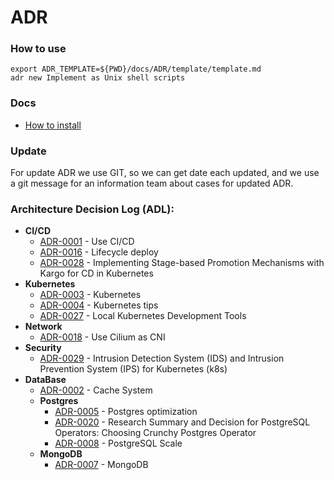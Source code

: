 # ADR

### How to use

```shell
export ADR_TEMPLATE=${PWD}/docs/ADR/template/template.md
adr new Implement as Unix shell scripts
```

### Docs

- [How to install](https://github.com/npryce/adr-tools/blob/master/INSTALL.md)

### Update

For update ADR we use GIT, so we can get date each updated, and we use a git message
for an information team about cases for updated ADR.

### Architecture Decision Log (ADL):

  - **CI/CD**
    - [ADR-0001](./decisions/0001-ci-cd.md) - Use CI/CD
    - [ADR-0016](./decisions/0016-lifecycle-deploy.md) - Lifecycle deploy
    - [ADR-0028](./decisions/0028-application-lifecycle-orchestration.md) - Implementing Stage-based Promotion Mechanisms with Kargo for CD in Kubernetes
  - **Kubernetes**
    - [ADR-0003](./decisions/0003-maintaining-kubernetes.md) - Kubernetes
    - [ADR-0004](./decisions/0004-kubernetes-tips.md) - Kubernetes tips
    - [ADR-0027](./decisions/0027-local-kubernetes-development-tools.md) - Local Kubernetes Development Tools
  - **Network**
    - [ADR-0018](./decisions/0018-kubernetes-network.md) - Use Cilium as CNI
  - **Security**
    - [ADR-0029](./decisions/0029-ids-and-ips.md) - Intrusion Detection System (IDS) and Intrusion Prevention System (IPS) for Kubernetes (k8s)
  - **DataBase**
    - [ADR-0002](./decisions/0002-cache-system.md) - Cache System
    - **Postgres**
      - [ADR-0005](./decisions/0005-postgres-optimization.md) - Postgres optimization
      - [ADR-0020](./decisions/0020-postgresql-operator.md) - Research Summary and Decision for PostgreSQL Operators: Choosing Crunchy Postgres Operator
      - [ADR-0008](./decisions/0008-postgresql-scale.md) - PostgreSQL Scale
    - **MongoDB**
      - [ADR-0007](./decisions/0007-mongodb.md) - MongoDB
